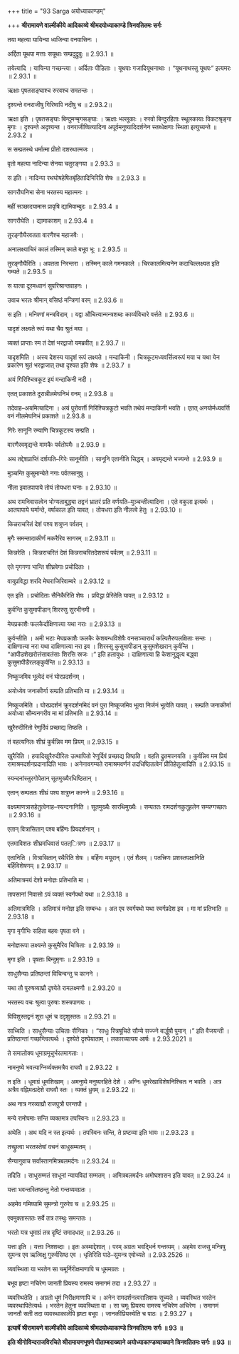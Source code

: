+++
title = "93 Sarga अयोध्याकाण्डम्"

+++
**श्रीरामायणे वाल्मीकीये आदिकाव्ये श्रीमदयोध्याकाण्डे त्रिनवतितमः सर्गः**

तया महत्या यायिन्या ध्वजिन्या वनवासिनः ।

अर्द्दिता यूथपा मत्ताः सयूथाः सम्प्रदुद्रुवुः ॥ 2.93.1 ॥

तयेत्यादि । यायिन्या गच्छन्त्या । अर्दिताः पीडिताः । यूथपाः गजादियूथनाथाः । “यूथनाथस्तु यूथपः” इत्यमरः ॥ 2.93.1 ॥

ऋक्षाः पृषतसङ्घाश्च रुरवश्च समतन्तः ।

दृश्यन्ते वनराजीषु गिरिष्वपि नदीषु च ॥ 2.93.2॥

ऋक्षा इति । पृषतसङ्घाः बिन्दुमन्मृगसङ्घाः । ऋक्षाः भल्लूकाः । रुरवो बिन्दुरहिताः स्थूलकायाः विकटश्रृङ्गा मृगाः । दृश्यन्ते अदृश्यन्त । वनराजीष्वित्यादिना अपूर्वमनुष्यादिदर्शनेन स्तब्धेक्षणाः स्थिता इत्युच्यन्ते ॥ 2.93.2 ॥

स सम्प्रतस्थे धर्मात्मा प्रीतो दशरथात्मजः ।

वृतो महत्या नादिन्या सेनया चतुरङ्गया ॥ 2.93.3 ॥

स इति । नादिन्या रथघोषहेषितबृंहितादिभिरिति शेषः ॥ 2.93.3 ॥

सागरौघनिभा सेना भरतस्य महात्मनः ।

महीं सञ्छादयामास प्रावृषि द्यामिवाम्बुदः ॥ 2.93.4 ॥

सागरौघेति । द्यामाकाशम् ॥ 2.93.4 ॥

तुरङ्गौघैरवतता वारणैश्च महाजवैः ।

अनालक्ष्याचिरं कालं तस्मिन् काले बभूव भूः ॥ 2.93.5 ॥

तुरङ्गौघैरिति । अवतता निरन्तरा । तस्मिन् काले गमनकाले । चिरकालमित्यनेन कदाचिल्लक्ष्यत इति गम्यते ॥ 2.93.5 ॥

स यात्वा दूरमध्वानं सुपरिश्रान्तवाहनः ।

उवाच भरतः श्रीमान् वसिष्ठं मन्त्रिणां वरम् ॥ 2.93.6 ॥

स इति । मन्त्रिणां मन्त्रविदाम् । यद्वा औचित्यान्मन्त्रशब्दः कार्य्यविचारे वर्त्तते ॥ 2.93.6 ॥

यादृशं लक्ष्यते रूपं यथा चैव श्रुतं मया ।

व्यक्तं प्राप्ताः स्म तं देशं भरद्वाजो यमब्रवीत् ॥ 2.93.7 ॥

यादृशमिति । अस्य देशस्य यादृशं रूपं लक्ष्यते । मन्दाकिनी । चित्रकूटमध्यवर्त्तित्वरूपं मया च यथा येन प्रकारेण श्रुतं भरद्वाजात् तथा दृश्यत इति शेषः ॥ 2.93.7 ॥

अयं गिरिश्चित्रकूट इयं मन्दाकिनी नदी ।

एतत् प्रकाशते दूरान्नीलमेघनिभं वनम् ॥ 2.93.8 ॥

तदेवाह–अयमित्यादिना । अयं पुरोवर्त्ती गिरिश्चित्रकूटो भवति तथेयं मन्दाकिनी भवति । एतत् अनयोर्मध्यवर्त्ति वनं नीलमेघनिभं प्रकाशते ॥ 2.93.8 ॥

गिरेः सानूनि रम्याणि चित्रकूटस्य सम्प्रति ।

वारणैरवमृद्यन्ते मामकैः पर्वतोपमैः ॥ 2.93.9 ॥

अथ तद्देशप्राप्तिं दर्शयति–गिरेः सानूनीति । सानूनि एतानीति सिद्धम् । अवमृद्यन्ते भज्यन्ते ॥ 2.93.9 ॥

मुञ्चन्ति कुसुमान्येते नगाः पर्वतसानुषु ।

नीला इवातपापाये तोयं तोयधरा घनाः ॥ 2.93.10 ॥

अथ रामनिवासत्वेन भोग्यताबुद्ध्या तद्वनं भ्रातरं प्रति वर्णयति–मुञ्चन्तीत्यादिना । एते वकुला इत्यर्थः । आतपापाये घर्मान्ते, वर्षाकाल इति यावत् । तोयधरा इति नीलत्वे हेतुः ॥ 2.93.10 ॥

किन्नराचरितं देशं पश्य शत्रुघ्न पर्वतम् ।

मृगैः समन्तादाकीर्णं मकरैरिव सागरम् ॥ 2.93.11 ॥

किन्नरेति । किन्नराचरितं देशं किन्नराचरितदेशरूपं पर्वतम् ॥ 2.93.11 ॥

एते मृगगणा भान्ति शीघ्रवेगाः प्रचोदिताः ।

वायुप्रविद्धा शरदि मेघराजिरिवाम्बरे ॥ 2.93.12 ॥

एत इति । प्रचोदिताः सैनिकैरिति शेषः । प्रविद्धा प्रेरितेति यावत् ॥ 2.93.12 ॥

कुर्वन्ति कुसुमापीडान् शिरस्सु सुरभीनमी ।

मेघप्रकाशैः फलकैर्दाक्षिणात्या यथा नराः ॥ 2.93.13 ॥

कुर्वन्तीति । अमी भटाः मेघप्रकाशैः फलकैः केशबन्धविशेषैः वनसञ्चारार्थं कल्पितैरुपलक्षिताः सन्तः । दाक्षिणात्या नरा यथा दाक्षिणात्या नरा इव । शिरस्सु कुसुमापीडान् कुसुमशेखरान् कुर्वन्ति । “आपीडशेखरोत्तंसावतंसाः शिरसि स्रजः ।” इति हलायुधः । दाक्षिणात्या हि केशानुद्धृत्य बद्ध्वा कुसुमापीडैरलङ्कुर्वन्ति ॥ 2.93.13 ॥

निष्कूजमिव भूत्वेदं वनं घोरप्रदर्शनम् ।

अयोध्येव जनाकीर्णा सम्प्रति प्रतिभाति मा ॥ 2.93.14 ॥

निष्कूजमिति । घोरप्रदर्शनं क्रूरदर्शनमिदं वनं पुरा निष्कूजमिव भूत्वा निर्जनं भूत्वेति यावत् । सम्प्रति जनाकीर्णा अयोध्या सौम्यनगरीव मा मां प्रतिभाति ॥ 2.93.14 ॥

खुरैरुदीरितो रेणुर्दिवं प्रच्छाद्य तिष्ठति ।

तं वहत्यनिलः शीघ्रं कुर्वन्निव मम प्रियम् ॥ 2.93.15 ॥

खुरैरिति । हयादिखुरैरुदीरितः उत्थापितो रेणुर्दिवं प्रच्छाद्य तिष्ठति । वहति द्रुतमपनयति । कुर्वन्निव मम प्रियं रामाश्रमदर्शनप्रदानादिति भावः । अनेनावगम्यते रामाश्रमवर्णनं तदधिष्ठितत्वेन प्रीतिहेतुत्वादिति ॥ 2.93.15 ॥

स्यन्दनांस्तुरगोपेतान् सूतमुख्यैरधिष्ठितान् ।

एतान् सम्पततः शीघ्रं पश्य शत्रुघ्न कानने ॥ 2.93.16 ॥

वक्ष्यमाणत्रासहेतुत्वेनाह–स्यन्दनानिति । सूतमुख्यैः सारथिमुख्यैः । सम्पततः रामदर्शनकुतूहलेन सम्यग्गच्छतः ॥ 2.93.16 ॥

एतान् वित्रासितान् पश्य बर्हिणः प्रियदर्शनान् ।

एतमाविशतः शीघ्रमधिवासं पतत्ित्रणः ॥ 2.93.17 ॥

एतानिति । वित्रासितान् रथैरिति शेषः । बर्हिणः मयूरान् । एतं शैलम् । पतत्त्रिणः प्रशस्तपक्षानिति बर्हिविशेषणम् ॥ 2.93.17 ॥

अतिमात्रमयं देशो मनोज्ञः प्रतिभाति मा ।

तापसानां निवासो ऽयं व्यक्तं स्वर्गपथो यथा ॥ 2.93.18 ॥

अतिमात्रमिति । अतिमात्रं मनोज्ञ इति सम्बन्धः । अत एव स्वर्गपथो यथा स्वर्गप्रदेश इव । मा मां प्रतिभाति ॥ 2.93.18 ॥

मृगा मृगीभिः सहिता बहवः पृषता वने ।

मनोज्ञरूपा लक्ष्यन्ते कुसुमैरिव चित्रिताः ॥ 2.93.19 ॥

मृगा इति । पृषताः बिन्दुमृगाः ॥ 2.93.19 ॥

साधुसैन्याः प्रतिष्ठन्तां विचिन्वन्तु च कानने ।

यथा तौ पुरुषव्याघ्रौ दृश्येते रामलक्ष्मणौ ॥ 2.93.20 ॥

भरतस्य वचः श्रुत्वा पुरुषाः शस्त्रपाणयः ।

विविशुस्तद्वनं शूरा धूमं च ददृशुस्ततः ॥ 2.93.21 ॥

साध्विति । साधुसैन्याः उचिताः सैनिकाः । “साधुः स्त्रिषूचिते सौम्ये सज्ज्ने वार्द्धुषौ पुमान् ।” इति वैजयन्ती । प्रतिष्ठान्तां गच्छन्त्वित्यर्थः । दृश्येते दृश्येयाताम् । लकारव्यत्यय आर्षः ॥ 2.93.2021 ॥

ते समालोक्य धूमाग्रमूचुर्भरतमागताः ।

नामनुष्ये भवत्याग्निर्व्यक्तमत्रैव राघवौ ॥ 2.93.22 ॥

त इति । धूमाग्रं धूमशिखाम् । अमनुष्ये मनुष्यरहिते देशे । अग्निः धूमरेखाविशेषनिश्चितः न भवति । अत्र अत्रैव वह्निमत्प्रदेशे राघवौ स्तः । व्यक्तं ध्रुवम् ॥ 2.93.22 ॥

अथ नात्र नरव्याघ्रौ राजपुत्रौ परन्तपौ ।

मन्ये रामोपमाः सन्ति व्यक्तमत्र तपस्विनः ॥ 2.93.23 ॥

अथेति । अथ यदि न स्त इत्यर्थः । तपस्विनः सन्ति, ते प्रष्टव्या इति भावः ॥ 2.93.23 ॥

तच्छ्रुत्वा भरतस्तेषां वचनं साधुसम्मतम् ।

सैन्यानुवाच सर्वांस्तानमित्रबलमर्दनः ॥ 2.93.24 ॥

तदिति । साधुसम्मतं साधूनां न्यायविदां सम्मतम् । अमित्रबलमर्दनः अमोघशासन इति यावत् ॥ 2.93.24 ॥

यत्ता भवन्तस्तिष्ठन्तु नेतो गन्तव्यमग्रतः ।

अहमेव गमिष्यामि सुमन्त्रो गुरुरेव च ॥ 2.93.25 ॥

एवमुक्तास्ततः सर्वे तत्र तस्थुः समन्ततः ।

भरतो यत्र धूमाग्रं तत्र दृष्टिं समादधात् ॥ 2.93.26 ॥

यत्ता इति । यत्ताः निश्शब्दाः । इतः अस्माद्देशात् । परम् अग्रतः भवद्भिर्न गन्तव्यम् । अहमेव राजसु मन्त्रिषु सुमन्त्र एव ऋत्विक्षु गुरुर्वसिष्ठ एव । धृतिरिति पाठे–सुमन्त्र एवोच्यते ॥ 2.93.2526 ॥

व्यवस्थिता या भरतेन सा चमूर्निरीक्षमाणापि च धूममग्रतः ।

बभूव हृष्टा नचिरेण जानती प्रियस्य रामस्य समागमं तदा ॥ 2.93.27 ॥

व्यवस्थितेति । अग्रतो धूमं निरीक्षमाणापि च । अनेन रामदर्शनत्वरातिशयः सूच्यते । व्यवस्थित भरतेन व्यवस्थापितेत्यर्थः । भरतेन हेतुना व्यवस्थिता वा । सा चमूः प्रियस्य रामस्य नचिरेण अचिरेण । समागमं जानतौ सती तदा व्यवस्थाकालेपि हृष्टा बभूव । जानकीप्रियस्येति च पाठः ॥ 2.93.27 ॥

**इत्यार्षे श्रीरामायणे वाल्मीकीये आदिकाव्ये श्रीमदयोध्याकाण्डे त्रिनवतितमः सर्गः ॥ 93 ॥**

**इति श्रीगोविन्दराजविरचिते श्रीरामायणभूषणे पीताम्बराख्याने अयोध्याकाण्डव्याख्याने त्रिनवतितमः सर्गः ॥ 93 ॥**
